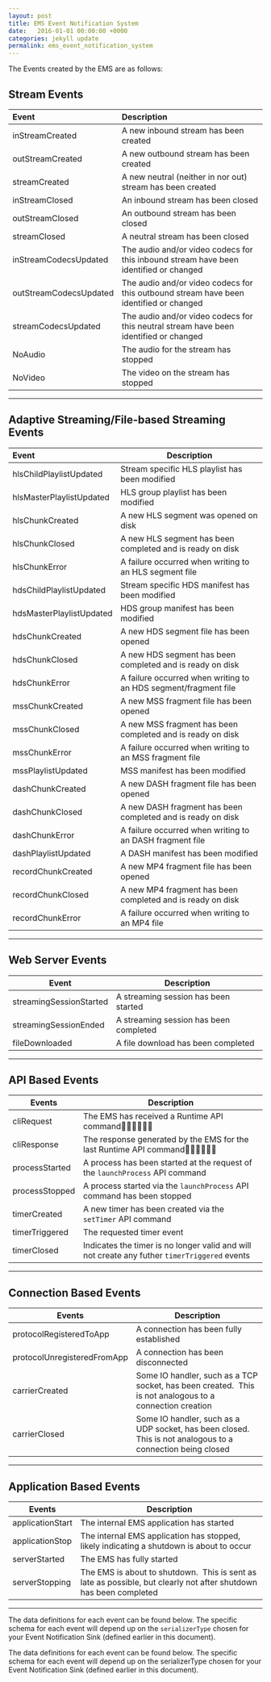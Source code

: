 ```yaml
---
layout: post
title: EMS Event Notification System
date:   2016-01-01 00:00:00 +0000
categories: jekyll update
permalink: ems_event_notification_system
---
```


The Events created by the EMS are as follows:

## Stream Events

| Event                  | Description                              |
| :--------------------- | :--------------------------------------- |
| inStreamCreated        | A new inbound stream has been created    |
| outStreamCreated       | A new outbound stream has been created   |
| streamCreated          | A new neutral (neither in nor out) stream has been created |
| inStreamClosed         | An inbound stream has been closed        |
| outStreamClosed        | An outbound stream has been closed       |
| streamClosed           | A neutral stream has been closed         |
| inStreamCodecsUpdated  | The audio and/or video codecs for this inbound stream have  been identified or changed |
| outStreamCodecsUpdated | The audio and/or video codecs for this outbound stream  have been identified or changed |
| streamCodecsUpdated    | The audio and/or video codecs for this neutral stream have  been identified or changed |
| NoAudio                | The audio for the stream has stopped     |
| NoVideo                | The video on the  stream has stopped     |

------

## Adaptive Streaming/File-based Streaming Events

| Event                    | Description                              |
| :----------------------- | ---------------------------------------- |
| hlsChildPlaylistUpdated  | Stream specific HLS playlist has been modified |
| hlsMasterPlaylistUpdated | HLS group playlist has been modified     |
| hlsChunkCreated          | A new HLS segment was opened on disk     |
| hlsChunkClosed           | A new HLS segment has been completed and is ready on disk |
| hlsChunkError            | A failure occurred when writing to an HLS segment file |
| hdsChildPlaylistUpdated  | Stream specific HDS manifest has been modified |
| hdsMasterPlaylistUpdated | HDS group manifest has been modified     |
| hdsChunkCreated          | A new HDS segment file has been opened   |
| hdsChunkClosed           | A new HDS segment has been completed and is ready on disk |
| hdsChunkError            | A failure occurred when writing to an HDS segment/fragment  file |
| mssChunkCreated          | A new MSS fragment file has been opened  |
| mssChunkClosed           | A new MSS fragment has been completed and is ready on disk |
| mssChunkError            | A failure occurred when writing to an MSS fragment file |
| mssPlaylistUpdated       | MSS manifest has been modified           |
| dashChunkCreated         | A new DASH fragment file has been opened |
| dashChunkClosed          | A new DASH fragment has been completed and is ready on  disk |
| dashChunkError           | A failure occurred when writing to an DASH fragment file |
| dashPlaylistUpdated      | A DASH manifest has been modified        |
| recordChunkCreated       | A new MP4 fragment file has been opened  |
| recordChunkClosed        | A new MP4 fragment has been completed and is ready on disk |
| recordChunkError         | A failure occurred when writing to an MP4 file |

------

## Web Server Events

| Event                   | Description                            |
| ----------------------- | -------------------------------------- |
| streamingSessionStarted | A streaming session has been started   |
| streamingSessionEnded   | A streaming session has been completed |
| fileDownloaded          | A file download has been completed     |

------

## API Based Events

| Events         | Description                              |
| -------------- | ---------------------------------------- |
| cliRequest     | The EMS has received a Runtime API command |
| cliResponse    | The response generated by the EMS for the last Runtime API command |
| processStarted | A process has been started at the request of the `launchProcess` API command |
| processStopped | A process started via the `launchProcess` API command has been stopped |
| timerCreated   | A new timer has been created via the `setTimer` API command |
| timerTriggered | The requested timer event                |
| timerClosed    | Indicates the timer is no longer valid and will not create any futher `timerTriggered` events |

------

## Connection Based Events

| Events                      | Description                              |
| --------------------------- | ---------------------------------------- |
| protocolRegisteredToApp     | A connection has been fully established  |
| protocolUnregisteredFromApp | A connection has been disconnected       |
| carrierCreated              | Some IO handler, such as a TCP socket, has been created.  This is not analogous to a connection creation |
| carrierClosed               | Some IO handler, such as a UDP socket, has been closed.  This is not analogous to a connection being closed |

------

## Application Based Events

| Events           | Description                              |
| ---------------- | ---------------------------------------- |
| applicationStart | The internal EMS application has started |
| applicationStop  | The internal EMS application has stopped, likely indicating a shutdown is about to occur |
| serverStarted    | The EMS has fully started                |
| serverStopping   | The EMS is about to shutdown.  This is sent as late as possible, but clearly not after shutdown has been completed |

------

The data definitions for each event can be found below. The specific schema for each event will depend up on the `serializerType` chosen for your Event Notification Sink (defined earlier in this document).

The data definitions for each event can be found below. The specific schema for each event will depend up on the serializerType chosen for your Event Notification Sink (defined earlier in this document).
